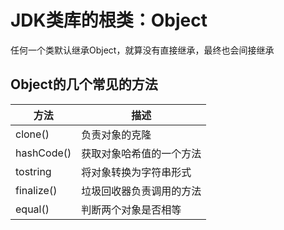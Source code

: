 # JDK类库的根类：Object

任何一个类默认继承Object，就算没有直接继承，最终也会间接继承

## Object的几个常见的方法

| 方法       | 描述                     |
| ---------- | ------------------------ |
| clone()    | 负责对象的克隆           |
| hashCode() | 获取对象哈希值的一个方法 |
| tostring   | 将对象转换为字符串形式   |
| finalize() | 垃圾回收器负责调用的方法 |
| equal()    | 判断两个对象是否相等     |

